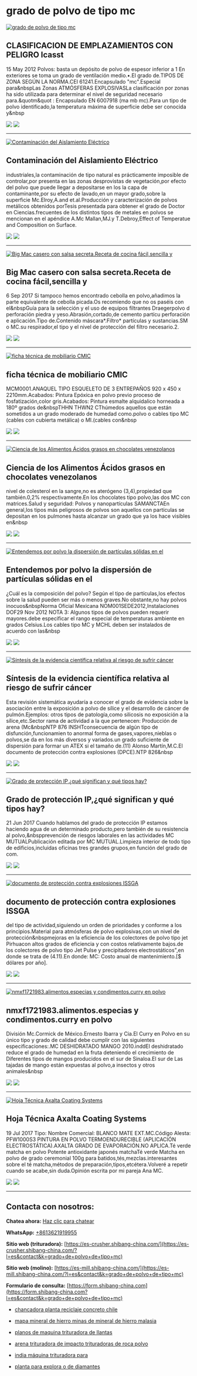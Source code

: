 # grado de polvo de tipo mc

<a href="https://swt.shibang-china.com/?l=es&img&k=grado+de+polvo+de+tipo+mc" target="_blank">![grado de polvo de tipo mc](http://static.shibang-china.com/all-800x300/882.jpg)</a>

## CLASIFICACION DE EMPLAZAMIENTOS CON PELIGRO Icasst
15 May 2012 Polvos: basta un depósito de polvo de espesor inferior a 1 En exteriores se toma un grado de ventilación medio.•.El grado de.TIPOS DE ZONA SEGÚN LA NORMA.CEI 61241.Encapsulado "mc".Especial para&nbspLas Zonas ATMÓSFERAS EXPLOSIVASLa clasificación por zonas ha sido utilizada para determinar el nivel de seguridad necesario para.&quotm&quot : Encapsulado EN 6007918 (ma mb mc).Para un tipo de polvo identificado,la temperatura máxima de superficie debe ser conocida y&nbsp


<a href="https://whatsapp.shibangsoft.com/WhatsApp.php" target="_blank" title="WhatsApp">![](http://static.shibang-china.com/icon/whatsapp.png)</a> <a href="https://swt.shibang-china.com/?l=es&icon&k=grado+de+polvo+de+tipo+mc" target="_blank">![](http://static.shibang-china.com/icon/chat-es.png)</a>

---

<a href="https://swt.shibang-china.com/?l=es&img&k=grado+de+polvo+de+tipo+mc" target="_blank">![Contaminación del Aislamiento Eléctrico](http://static.shibang-china.com/all-800x300/915.jpg)</a>

## Contaminación del Aislamiento Eléctrico
industriales,la contaminación de tipo natural es prácticamente imposible de controlar,por presenta en las zonas desprovistas de vegetación,por efecto del polvo que puede llegar a depositarse en los la capa de contaminante,por su efecto de lavado,en un mayor grado,sobre la superficie Mc.Elroy,A.and et.al.Producción y caracterización de polvos metálicos obtenidos porTesis presentada para obtener el grado de Doctor en Ciencias.frecuentes de los distintos tipos de metales en polvos se mencionan en el apéndice A.Mc Mallan,MJ.y T.Debroy,Effect of Temperatue and Composition on Surface.


<a href="https://whatsapp.shibangsoft.com/WhatsApp.php" target="_blank" title="WhatsApp">![](http://static.shibang-china.com/icon/whatsapp.png)</a> <a href="https://swt.shibang-china.com/?l=es&icon&k=grado+de+polvo+de+tipo+mc" target="_blank">![](http://static.shibang-china.com/icon/chat-es.png)</a>

---

<a href="https://swt.shibang-china.com/?l=es&img&k=grado+de+polvo+de+tipo+mc" target="_blank">![Big Mac casero con salsa secreta.Receta de cocina fácil,sencilla y](http://static.shibang-china.com/all-800x300/30.jpg)</a>

## Big Mac casero con salsa secreta.Receta de cocina fácil,sencilla y
6 Sep 2017 Si tampoco hemos encontrado cebolla en polvo,añadimos la parte equivalente de cebolla picada.Os recomiendo que no os paséis con el&nbspGuía para la selección y el uso de equipos filtrantes Draegerpolvo d perforación piedra y yeso.Abrasión,cortado,de cemento partícu perforación e aplicación.Tipo de.Contenido máscara*.Filtro* partículas y sustancias.SM o MC.su respirador,el tipo y el nivel de protección del filtro necesario.2.


<a href="https://whatsapp.shibangsoft.com/WhatsApp.php" target="_blank" title="WhatsApp">![](http://static.shibang-china.com/icon/whatsapp.png)</a> <a href="https://swt.shibang-china.com/?l=es&icon&k=grado+de+polvo+de+tipo+mc" target="_blank">![](http://static.shibang-china.com/icon/chat-es.png)</a>

---

<a href="https://swt.shibang-china.com/?l=es&img&k=grado+de+polvo+de+tipo+mc" target="_blank">![ficha técnica de mobiliario CMIC](http://static.shibang-china.com/all-800x300/192.jpg)</a>

## ficha técnica de mobiliario CMIC
MCM0001.ANAQUEL TIPO ESQUELETO DE 3 ENTREPAÑOS 920 x 450 x 2210mm.Acabados: Pintura Epóxica en polvo previo proceso de fosfatización,color gris.Acabados: Pintura esmalte alquidalico horneada a 180º grados de&nbspTHHN THWN2 CThúmedos aquellos que están sometidos a un grado moderado de humedad como.polvo o cables tipo MC (cables con cubierta metálica) o MI.(cables con&nbsp


<a href="https://whatsapp.shibangsoft.com/WhatsApp.php" target="_blank" title="WhatsApp">![](http://static.shibang-china.com/icon/whatsapp.png)</a> <a href="https://swt.shibang-china.com/?l=es&icon&k=grado+de+polvo+de+tipo+mc" target="_blank">![](http://static.shibang-china.com/icon/chat-es.png)</a>

---

<a href="https://swt.shibang-china.com/?l=es&img&k=grado+de+polvo+de+tipo+mc" target="_blank">![Ciencia de los Alimentos Ácidos grasos en chocolates venezolanos](http://static.shibang-china.com/all-800x300/504.jpg)</a>

## Ciencia de los Alimentos Ácidos grasos en chocolates venezolanos
nivel de colesterol en la sangre,no es aterógeno (3,4),propiedad que también.0,2% respectivamente.En los chocolates tipo polvo,las dos MC con matrices.Salud y seguridad: Polvos y nanopartículas SAMANCTAEn general,los tipos más peligrosos de polvos son aquellos con partículas se depositan en los pulmones hasta alcanzar un grado que ya los hace visibles en&nbsp


<a href="https://whatsapp.shibangsoft.com/WhatsApp.php" target="_blank" title="WhatsApp">![](http://static.shibang-china.com/icon/whatsapp.png)</a> <a href="https://swt.shibang-china.com/?l=es&icon&k=grado+de+polvo+de+tipo+mc" target="_blank">![](http://static.shibang-china.com/icon/chat-es.png)</a>

---

<a href="https://swt.shibang-china.com/?l=es&img&k=grado+de+polvo+de+tipo+mc" target="_blank">![Entendemos por polvo la dispersión de partículas sólidas en el](http://static.shibang-china.com/all-800x300/1206.jpg)</a>

## Entendemos por polvo la dispersión de partículas sólidas en el
¿Cuál es la composición del polvo? Según el tipo de partículas,los efectos sobre la salud pueden ser más o menos graves.No obstante,no hay polvos inocuos&nbspNorma Oficial Mexicana NOM001SEDE2012,Instalaciones DOF29 Nov 2012 NOTA 3: Algunos tipos de polvos pueden requerir mayores.debe especificar el rango especial de temperaturas ambiente en grados Celsius.Los cables tipo MC y MCHL deben ser instalados de acuerdo con las&nbsp


<a href="https://whatsapp.shibangsoft.com/WhatsApp.php" target="_blank" title="WhatsApp">![](http://static.shibang-china.com/icon/whatsapp.png)</a> <a href="https://swt.shibang-china.com/?l=es&icon&k=grado+de+polvo+de+tipo+mc" target="_blank">![](http://static.shibang-china.com/icon/chat-es.png)</a>

---

<a href="https://swt.shibang-china.com/?l=es&img&k=grado+de+polvo+de+tipo+mc" target="_blank">![Síntesis de la evidencia científica relativa al riesgo de sufrir cáncer](http://static.shibang-china.com/all-800x300/1487.jpg)</a>

## Síntesis de la evidencia científica relativa al riesgo de sufrir cáncer
Esta revisión sistemática ayudaría a conocer el grado de evidencia sobre la asociación entre la exposición a polvo de sílice y el desarrollo de cáncer de pulmón.Ejemplos: otros tipos de patología,como silicosis no exposición a la sílice,etc.Sector rama de actividad a la que pertenecen: Producción de arena (Mc&nbspNTP 876 INSHTconsecuencia de algún tipo de disfunción,funcionamien to anormal forma de gases,vapores,nieblas o polvos,se da en los más diversos y variados.un grado suficiente de dispersión para formar un ATEX si el tamaño de.(11) Alonso Martín,M.C.El documento de protección contra explosiones (DPCE).NTP 826&nbsp


<a href="https://whatsapp.shibangsoft.com/WhatsApp.php" target="_blank" title="WhatsApp">![](http://static.shibang-china.com/icon/whatsapp.png)</a> <a href="https://swt.shibang-china.com/?l=es&icon&k=grado+de+polvo+de+tipo+mc" target="_blank">![](http://static.shibang-china.com/icon/chat-es.png)</a>

---

<a href="https://swt.shibang-china.com/?l=es&img&k=grado+de+polvo+de+tipo+mc" target="_blank">![Grado de protección IP,¿qué significan y qué tipos hay?](http://static.shibang-china.com/all-800x300/193.jpg)</a>

## Grado de protección IP,¿qué significan y qué tipos hay?
21 Jun 2017 Cuando hablamos del grado de protección IP estamos haciendo agua de un determinado producto,pero también de su resistencia al polvo,&nbspprevención de riesgos laborales en las actividades MC MUTUALPublicación editada por MC MUTUAL.Limpieza interior de todo tipo de edificios,incluidas oficinas tres grandes grupos,en función del grado de com.


<a href="https://whatsapp.shibangsoft.com/WhatsApp.php" target="_blank" title="WhatsApp">![](http://static.shibang-china.com/icon/whatsapp.png)</a> <a href="https://swt.shibang-china.com/?l=es&icon&k=grado+de+polvo+de+tipo+mc" target="_blank">![](http://static.shibang-china.com/icon/chat-es.png)</a>

---

<a href="https://swt.shibang-china.com/?l=es&img&k=grado+de+polvo+de+tipo+mc" target="_blank">![documento de protección contra explosiones ISSGA](http://static.shibang-china.com/all-800x300/272.jpg)</a>

## documento de protección contra explosiones ISSGA
del tipo de actividad,siguiendo un orden de prioridades y conforme a los principios.Material para atmósferas de polvo explosivas,con un nivel de protección&nbspmejoras en la eficiencia de los colectores de polvo tipo jet Pirhuacon altos grados de eficiencia y con costos relativamente bajos.de los colectores de polvo tipo Jet Pulse y precipitadores electrostáticos",en donde se trata de (4.11).En donde: MC: Costo anual de mantenimiento.[$ dólares por año].


<a href="https://whatsapp.shibangsoft.com/WhatsApp.php" target="_blank" title="WhatsApp">![](http://static.shibang-china.com/icon/whatsapp.png)</a> <a href="https://swt.shibang-china.com/?l=es&icon&k=grado+de+polvo+de+tipo+mc" target="_blank">![](http://static.shibang-china.com/icon/chat-es.png)</a>

---

<a href="https://swt.shibang-china.com/?l=es&img&k=grado+de+polvo+de+tipo+mc" target="_blank">![nmxf1721983.alimentos.especias y condimentos.curry en polvo](http://static.shibang-china.com/all-800x300/687.jpg)</a>

## nmxf1721983.alimentos.especias y condimentos.curry en polvo
División Mc.Cormick de México.Ernesto Ibarra y Cia.El Curry en Polvo en su único tipo y grado de calidad debe cumplir con las siguientes especificaciones:.MC DESHIDRATADO MANGO 2010.inddEl deshidratado reduce el grado de humedad en la fruta deteniendo el crecimiento de Diferentes tipos de mangos producidos en el sur de Sinaloa.El sur de Las tajadas de mango están expuestas al polvo,a insectos y otros animales&nbsp


<a href="https://whatsapp.shibangsoft.com/WhatsApp.php" target="_blank" title="WhatsApp">![](http://static.shibang-china.com/icon/whatsapp.png)</a> <a href="https://swt.shibang-china.com/?l=es&icon&k=grado+de+polvo+de+tipo+mc" target="_blank">![](http://static.shibang-china.com/icon/chat-es.png)</a>

---

<a href="https://swt.shibang-china.com/?l=es&img&k=grado+de+polvo+de+tipo+mc" target="_blank">![Hoja Técnica Axalta Coating Systems](http://static.shibang-china.com/all-800x300/1097.jpg)</a>

## Hoja Técnica Axalta Coating Systems
19 Jul 2017 Tipo: Nombre Comercial: BLANCO MATE EXT.MC.Código Alesta: PFW1000S3 PINTURA EN POLVO TERMOENDURECIBLE (APLICACIÓN ELECTROSTÁTICA).AXALTA GRADO DE EVAPORACIÓN.NO APLICA.Té verde matcha en polvo Potente antioxidante japonés matchaTé verde Matcha en polvo de grado ceremonial 100g para batidos,tés,mezclas.interesantes sobre el té matcha,métodos de preparación,tipos,etcétera.Volveré a repetir cuando se acabe,sin duda.Opinión escrita por mi pareja Ana MC.


<a href="https://whatsapp.shibangsoft.com/WhatsApp.php" target="_blank" title="WhatsApp">![](http://static.shibang-china.com/icon/whatsapp.png)</a> <a href="https://swt.shibang-china.com/?l=es&icon&k=grado+de+polvo+de+tipo+mc" target="_blank">![](http://static.shibang-china.com/icon/chat-es.png)</a>

---
## Contacta con nosotros:

**Chatea ahora:** [Haz clic para chatear](https://swt.shibang-china.com?l=es&contact&k=grado+de+polvo+de+tipo+mc)

**WhatsApp:**  [+8613621919955](https://whatsapp.shibangsoft.com/WhatsApp.php)

**Sitio web (trituradora):** [https://es-crusher.shibang-china.com/](https://es-crusher.shibang-china.com/?l=es&contact&k=grado+de+polvo+de+tipo+mc)

**Sitio web (molino):** [https://es-mill.shibang-china.com/](https://es-mill.shibang-china.com/?l=es&contact&k=grado+de+polvo+de+tipo+mc)

**Formulario de consulta:** [https://form.shibang-china.com](https://form.shibang-china.com?l=es&contact&k=grado+de+polvo+de+tipo+mc)

* [chancadora planta reciclaje concreto chile](../92/chancadora%20planta%20reciclaje%20concreto%20chile.md)

* [mapa mineral de hierro minas de mineral de hierro malasia](../93/mapa%20mineral%20de%20hierro%20minas%20de%20mineral%20de%20hierro%20malasia.md)

* [planos de maquina trituradora de llantas](../89/planos%20de%20maquina%20trituradora%20de%20llantas.md)

* [arena trituradora de impacto trituradoras de roca polvo](../86/arena%20trituradora%20de%20impacto%20trituradoras%20de%20roca%20polvo.md)

* [india máquina trituradora para](../85/india%20m%C3%A1quina%20trituradora%20para.md)

* [planta para explora o de diamantes](../82/planta%20para%20explora%20o%20de%20diamantes.md)
